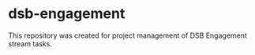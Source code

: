 # dsb-engagement

This repository was created for project management of DSB Engagement stream tasks. 
